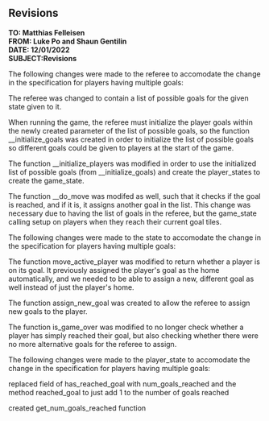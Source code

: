 ## Revisions

**TO: Matthias Felleisen** </br>
**FROM: Luke Po and Shaun Gentilin**</br>
**DATE: 12/01/2022**</br>
**SUBJECT:Revisions**</br>

The following changes were made to the referee to accomodate the change in the specification for players having multiple goals:

The referee was changed to contain a list of possible goals for the given state given to it.

When running the game, the referee must initialize the player goals within the newly created parameter of the list of possible goals, so the function __initialize_goals was created in order to initialize the list of possible goals so different goals could be given to players at the start of the game.

The function __initialize_players was modified in order to use the initialized list of possible goals (from __initialize_goals) and create the player_states to create the game_state.

The function __do_move was modifed as well, such that it checks if the goal is reached, and if it is, it assigns another goal in the list. This change was necessary due to having the list of goals in the referee, but the game_state calling setup on players when they reach their current goal tiles.

The following changes were made to the state to accomodate the change in the specification for players having multiple goals:

The function move_active_player was modified to return whether a player is on its goal. It previously assigned the player's goal as the home automatically, and we needed to be able to assign a new, different goal as well instead of just the player's home.

The function assign_new_goal was created to allow the referee to assign new goals to the player.

The function is_game_over was modified to no longer check whether a player has simply reached their goal, but also checking whether there were no more alternative goals for the referee to assign.

The following changes were made to the player_state to accomodate the change in the specification for players having multiple goals:

replaced field of has_reached_goal with num_goals_reached and the method 
    reached_goal to just add 1 to the number of goals reached

created get_num_goals_reached function
